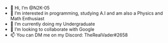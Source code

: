 - 👋 Hi, I’m @N2K-05
- 👀 I’m interested in programming, studying A.I and am also a Physics and Math Enthusiast
- 🌱 I’m currently doing my Undergraduate
- 💞️ I’m looking to collaborate with Google
- 📫 You can DM me on my Discord: TheRealVader#2658

<!---
N2K-05/N2K-05 is a ✨ special ✨ repository because its `README.md` (this file) appears on your GitHub profile.
You can click the Preview link to take a look at your changes.
--->
